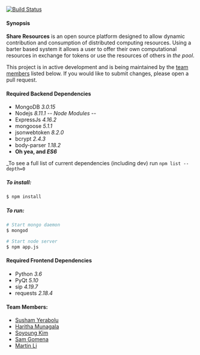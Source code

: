 
[![Build Status](https://travis-ci.org/samgomena/share_resources.svg?branch=develop)](https://travis-ci.org/samgomena/share_resources)

#### Synopsis
**Share Resources** is an open source platform designed to allow 
dynamic contribution and consumption of distributed computing resources.
Using a barter based system it allows a user to offer their own computational 
resources in exchange for tokens or use the resources of others in _the pool_.

This project is in active development and is being maintained by the [team members](#team-members) listed below.
If you would like to submit changes, please open a pull request.

#### Required Backend Dependencies
* MongoDB _3.0.15_
* Nodejs _8.11.1_
_-- Node Modules --_
* ExpressJs _4.16.2_ 
* mongoose _5.1.1_
* jsonwebtoken _8.2.0_
* bcrypt _2.4.3_
* body-parser _1.18.2_
* **Oh yea, and _ES6_**

_To see a full list of current dependencies (including dev) run `npm list --depth=0`

##### To install:
```bash
$ npm install
```

##### To run:
```bash
# Start mongo daemon
$ mongod

# Start node server
$ npm app.js
```

#### Required Frontend Dependencies
* Python _3.6_
* PyQt _5.10_
* sip _4.19.7_
* requests _2.18.4_

#### Team Members:
* [Susham Yerabolu](mailto:yerabolu@pdx.edu)
* [Haritha Munagala](mailto:mharitha@pdx.edu)
* [Soyoung Kim](mailto:soyoung@pdx.edu)
* [Sam Gomena](mailto:gomenas@pdx.edu)
* [Martin Li](mailto:xuanzhe@pdx.edu)

